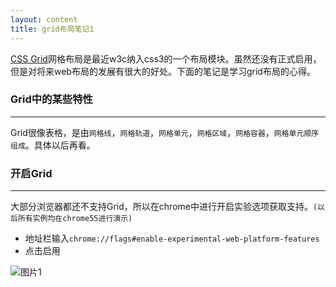 ```yaml
---
layout: content
title: grid布局笔记1
---
```


[CSS Grid](https://www.w3.org/TR/css-grid-1/)网格布局是最近w3c纳入css3的一个布局模块。虽然还没有正式启用，但是对将来web布局的发展有很大的好处。下面的笔记是学习grid布局的心得。


### Grid中的某些特性

---

Grid很像表格，是由`网格线`，`网格轨道`，`网格单元`，`网格区域`，`网格容器`，`网格单元顺序组成`。具体以后再看。

### 开启Grid

---

大部分浏览器都还不支持Grid，所以在chrome中进行开启实验选项获取支持。`(以后所有实例均在chrome55进行演示)`

* 地址栏输入`chrome://flags#enable-experimental-web-platform-features`
* 点击启用

![图片1](/img/20160-12-12-1.png)